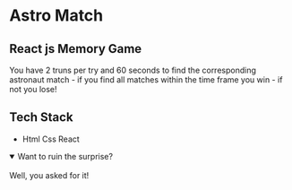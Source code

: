 # Astro Match

## React js Memory Game

You have 2 truns per try and 60 seconds to find the corresponding astronaut match - if you find all matches within the time frame you win - if not you lose!

## Tech Stack

* Html
  Css
  React

<details open>
<summary>Want to ruin the surprise?</summary>
<br>
Well, you asked for it!
</details>
